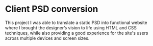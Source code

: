 # Client PSD conversion

This project I was able to translate a static PSD into functional website where I brought the designer’s vision to life using HTML and CSS techniques, while also providing a good experience for the site's users across multiple devices and screen sizes.

